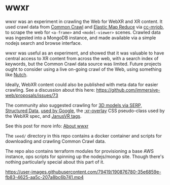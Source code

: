# wwxr

wwxr was an experiment in crawling the Web for WebXR and XR content. It used crawl data from [Common Crawl](https://commoncrawl.org/) and [Elastic Map Reduce](https://aws.amazon.com/emr/) via [cc-mrjob](https://github.com/commoncrawl/cc-mrjob), to scrape the web for `<a-frame>` and `<model-viewer>` scenes. 
Crawled data was ingested into a MongoDB instance, and made available via a simple nodejs search and browse interface.

wwxr was useful as an experiment, and showed that it was valuable to have central access to XR content from across the web, with a search index of keywords, but the Common Crawl data source was limited. Future projects ought to consider using a live on-going crawl of the Web, using something like [Nutch](https://nutch.apache.org/).

Ideally, WebXR content could also be published with meta data for easier crawling. See a discussion about this here: https://github.com/immersive-web/proposals/issues/73

The community also suggested crawling for [3D models via SERP, Structured Data](https://samuelschmitt.com/google-serp-3d-augmented-reality/), [used by Google](https://developers.google.com/search/docs/appearance/structured-data/intro-structured-data), the [:xr-overlay](https://www.w3.org/TR/webxr-dom-overlays-1/) CSS pseudo-class used by the WebXR spec, and [JanusVR tags](https://janusvr.com/docs/build/introtojml/index.html).

See this post for more info: [About wwxr](/site/blog/2021-12-27T04:43--About-wwxr.io-alpha.md)

The `seed/` directory in this repo contains a docker container and scripts for downloading and crawling Common Crawl data.

The repo also contains terraform modules for provisioning a base AWS instance, ops scripts for spinning up the nodejs/mongo site. Though there's nothing particularly special about this part of it.

https://user-images.githubusercontent.com/79419/190876780-35e6859e-fb83-4625-aa5c-207a8bc6b741.mp4

